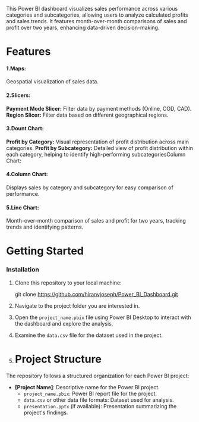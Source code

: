 This Power BI dashboard visualizes sales performance across various categories and subcategories, allowing users to analyze calculated profits and sales trends.  It features month-over-month comparisons of sales and profit over two years, enhancing data-driven decision-making.



# Features
#### 1.Maps: 
Geospatial visualization of sales data.
#### 2.Slicers:
 **Payment Mode Slicer:** Filter data by payment methods (Online, COD, CAD).
**Region Slicer:** Filter data based on different geographical regions.
#### 3.Dount Chart:

**Profit by Category:** Visual representation of profit distribution across main categories.
**Profit by Subcategory:** Detailed view of profit distribution within each category, helping to identify high-performing subcategoriesColumn Chart:
#### 4.Column Chart:
Displays sales by category and subcategory for easy comparison of performance.
#### 5.Line Chart:
Month-over-month comparison of sales and profit for two years, tracking trends and identifying patterns.
# Getting Started
### Installation
1. Clone this repository to your local machine:


   git clone https://github.com/hiranvjoseph/Power_BI_Dashboard.git

2. Navigate to the project folder you are interested in.

3. Open the `project_name.pbix` file using Power BI Desktop to interact with the dashboard and explore the analysis.

4. Examine the `data.csv` file for the dataset used in the project.
5. # Project Structure
The repository follows a structured organization for each Power BI project:

- **[Project Name]**: Descriptive name for the Power BI project.
  - `project_name.pbix`: Power BI report file for the project.
  - `data.csv` or other data file formats: Dataset used for analysis.
  - `presentation.pptx` (if available): Presentation summarizing the project's findings.
   
